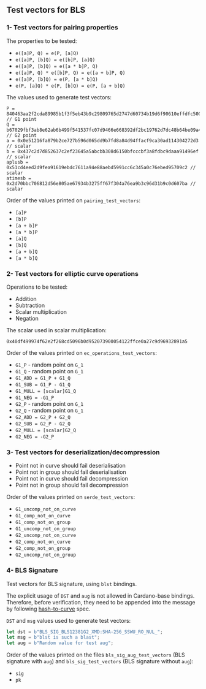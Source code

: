## Test vectors for BLS
### 1- Test vectors for pairing properties
The properties to be tested:
- `e([a]P, Q) = e(P, [a]Q)`
- `e([a]P, [b]Q) = e([b]P, [a]Q)`
- `e([a]P, [b]Q) = e([a * b]P, Q)`
- `e([a]P, Q) * e([b]P, Q) = e([a + b]P, Q)`
- `e([a]P, [b]Q) = e(P, [a * b]Q)`
- `e(P, [a]Q) * e(P, [b]Q) = e(P, [a + b]Q)`

The values used to generate test vectors:
```
P = 840463aa2f2cda89985b1f3f5eb43b9c29809765d2747d60734b19d6f90610effdfc500af7d458a3e78cee0945ddc669 // G1 point
Q = b67029fbf3ab8e62ab6b499f541537fc07d9466e668392df2bc19762d7dc48b64be09a448cd46dbfe21819a91cd0ab3205f1316ad1cc32853f3f1a1d06497f5cfbc2d753dfc01bff177adeb93f24d452045435dc6eb29f5610b66cd0dd3fb352 // G2 point
a = 0x0e51216fa879b2ce727b596d065dd9b7fd8a84d94ffacf9ca30ad114304272d3 // scalar
b = 0x437c2d7d852637c2ef23645a5abcbb308d6150bfcccbf3a8fdbc9daaa91496ef // scalar
aplusb = 0x51cd4eed2d9fea91619ebdc7611a94e88aebd5991cc6c345a0c76ebed95709c2 // scalar
atimesb = 0x2d70bbc706812d56e805ae67934b3275ff67f304a76ea9b3c96d31b9c0d607ba // scalar
```

Order of the values printed on `pairing_test_vectors`:
- `[a]P`    
- `[b]P`
- `[a + b]P`
- `[a * b]P`
- `[a]Q`
- `[b]Q`
- `[a + b]Q`
- `[a * b]Q`



### 2- Test vectors for elliptic curve operations
Operations to be tested:
- Addition 
- Subtraction
- Scalar multiplication 
- Negation 

The scalar used in scalar multiplication:
```
0x40df499974f62e2f268cd5096b0d952073900054122ffce0a27c9d96932891a5
```

Order of the values printed on `ec_operations_test_vectors`:

- `G1_P` - random point on `G_1`
- `G1_Q` - random point on `G_1`
- `G1_ADD = G1_P + G1_Q`
- `G1_SUB = G1_P - G1_Q`
- `G1_MULL = [scalar]G1_Q`
- `G1_NEG = -G1_P`
- `G2_P` - random point on `G_1`
- `G2_Q` - random point on `G_1`
- `G2_ADD = G2_P + G2_Q`
- `G2_SUB = G2_P - G2_Q`
- `G2_MULL = [scalar]G2_Q`
- `G2_NEG = -G2_P`


### 3- Test vectors for deserialization/decompression
- Point not in curve should fail deserialisation
- Point not in group should fail deserialisation
- Point not in curve should fail decompression
- Point not in group should fail decompression

Order of the values printed on `serde_test_vectors`:
- `G1_uncomp_not_on_curve`
- `G1_comp_not_on_curve`
- `G1_comp_not_on_group`
- `G1_uncomp_not_on_group`
- `G2_uncomp_not_on_curve`
- `G2_comp_not_on_curve`
- `G2_comp_not_on_group`
- `G2_uncomp_not_on_group`

### 4- BLS Signature
Test vectors for BLS signature, using `blst` bindings.

The explicit usage of `DST` and `aug` is not allowed in Cardano-base bindings. Therefore, before verification, they need to be appended into the message by following [hash-to-curve](https://datatracker.ietf.org/doc/html/draft-irtf-cfrg-hash-to-curve#name-expand_message) spec.

`DST` and `msg` values used to generate test vectors:

```rust
let dst = b"BLS_SIG_BLS12381G2_XMD:SHA-256_SSWU_RO_NUL_";
let msg = b"blst is such a blast";
let aug = b"Random value for test aug";
```
Order of the values printed on the files `bls_sig_aug_test_vectors` (BLS signature with `aug`) and `bls_sig_test_vectors` (BLS signature without `aug`):

- `sig`
- `pk`


